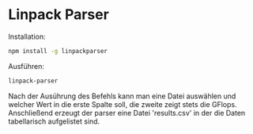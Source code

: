 # Linpack Parser
Installation:
```bash
npm install -g linpackparser
```

Ausführen:
```bash
linpack-parser
```
Nach der Ausührung des Befehls kann man eine Datei auswählen und welcher Wert in die erste Spalte soll, die zweite zeigt stets die GFlops. Anschließend erzeugt der parser eine Datei 'results.csv' in der die Daten tabellarisch aufgelistet sind.
